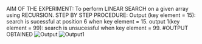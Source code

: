 AIM OF THE EXPERIMENT:
To perform LINEAR SEARCH on a given array using RECURSION.
STEP BY STEP PROCEDURE:
Output  (key element = 15):
search is sucessful at position 6 when key element = 15.
output 1(key element = 99):
search is unsucessful when key element = 99.
#OUTPUT OBTAINED
![Output](screenshot(41).png)
![Output1](screenshot(42).png)
